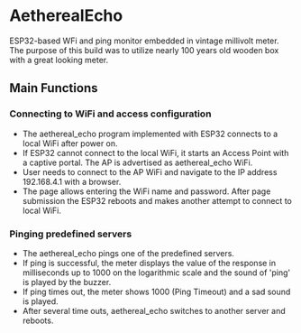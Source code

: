 # AetherealEcho
ESP32-based WFi and ping monitor embedded in vintage millivolt meter.
The purpose of this build was to utilize nearly 100 years old wooden box with a great looking meter.

## Main Functions

### Connecting to WiFi and access configuration
- The aethereal_echo program implemented with ESP32 connects to a local WiFi after power on.
- If ESP32 cannot connect to the local WiFi, it starts an Access Point with a captive portal. The AP is advertised as aethereal_echo WiFi.
- User needs to connect to the AP WiFi and navigate to the IP address 192.168.4.1 with a browser.
- The page allows entering the WiFi name and password.  After page submission the ESP32 reboots and makes another attempt to connect to local WiFi.

### Pinging predefined servers
- The aethereal_echo pings one of the predefined servers.
- If ping is successful, the meter displays the value of the response in milliseconds up to 1000 on the logarithmic scale and the sound of 'ping' is played by the buzzer.
- If ping times out, the meter shows 1000 (Ping Timeout) and a sad sound is played.
- After several time outs, aethereal_echo switches to another server and reboots.

